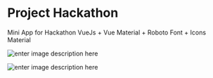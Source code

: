 # Project Hackathon
Mini App for Hackathon
VueJs + Vue Material + Roboto Font + Icons Material 

![enter image description here](http://projectsquare.io/wp-content/uploads/2016/06/logo-vuejs.png)

![enter image description here](https://camo.githubusercontent.com/4486674a0ccf230066fa4bfd5fe4624ab1ef85ce/68747470733a2f2f7675656d6174657269616c2e6769746875622e696f2f6173736574732f6c6f676f2d7675652d6d6174657269616c2d64656661756c742e706e67)